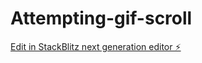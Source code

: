 # Attempting-gif-scroll

[Edit in StackBlitz next generation editor ⚡️](https://stackblitz.com/~/github.com/weisillygoof/Attempting-gif-scroll)